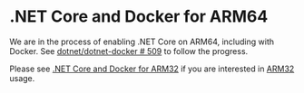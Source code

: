 # .NET Core and Docker for ARM64

We are in the process of enabling .NET Core on ARM64, including with Docker. See [dotnet/dotnet-docker # 509](https://github.com/dotnet/dotnet-docker/pull/509) to follow the progress.

Please see [.NET Core and Docker for ARM32](dotnet-docker-arm64.md) if you are interested in [ARM32](https://en.wikipedia.org/wiki/ARM_architecture) usage.
